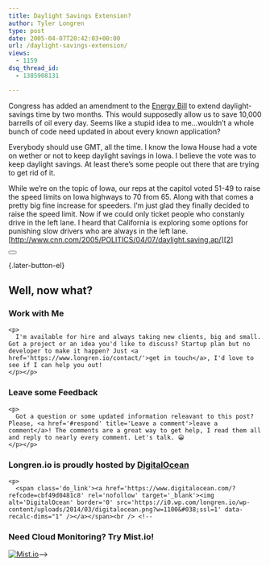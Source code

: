 ```yaml
---
title: Daylight Savings Extension?
author: Tyler Longren
type: post
date: 2005-04-07T20:42:03+00:00
url: /daylight-savings-extension/
views:
  - 1159
dsq_thread_id:
  - 1385908131

---
```

Congress has added an amendment to the [Energy Bill][1] to extend daylight-savings time by two months. This would supposedly allow us to save 10,000 barrells of oil every day. Seems like a stupid idea to me&#8230;wouldn&#8217;t a whole bunch of code need updated in about every known application?

Everybody should use GMT, all the time. I know the Iowa House had a vote on wether or not to keep daylight savings in Iowa. I believe the vote was to keep daylight savings. At least there&#8217;s some people out there that are trying to get rid of it.

While we&#8217;re on the topic of Iowa, our reps at the capitol voted 51-49 to raise the speed limits on Iowa highways to 70 from 65. Along with that comes a pretty big fine increase for speeders. I&#8217;m just glad they finally decided to raise the speed limit. Now if we could only ticket people who constanly drive in the left lane. I heard that California is exploring some options for punishing slow drivers who are always in the left lane.  
[http://www.cnn.com/2005/POLITICS/04/07/daylight.saving.ap/][2] 

<div class="wpulike wpulike-default " >
  <div class="wp_ulike_general_class wp_ulike_is_not_liked">
    <button type="button"
					aria-label="Like Button"
					data-ulike-id="1780"
					data-ulike-nonce="f90b36674b"
					data-ulike-type="likeThis"
					data-ulike-template="wpulike-default"
					data-ulike-display-likers="0"
					data-ulike-disable-pophover="0"
					class="wp_ulike_btn wp_ulike_put_image wp_likethis_1780"></button><span class="count-box"></span>
  </div>
</div>

[][3]{.later-button-el}

<div class='what-next'>
  <h2>
    Well, now what?
  </h2>
  
  <div class='hire'>
    <h3>
      Work with Me
    </h3>
    
    <p>
      I'm available for hire and always taking new clients, big and small. Got a project or an idea you'd like to discuss? Startup plan but no developer to make it happen? Just <a href='https://www.longren.io/contact/'>get in touch</a>, I'd love to see if I can help you out!
    </p></p>
  </div>
  
  <div class='hire'>
    <h3>
      Leave some Feedback
    </h3>
    
    <p>
      Got a question or some updated information releavant to this post? Please, <a href='#respond' title='Leave a comment'>leave a comment</a>! The comments are a great way to get help, I read them all and reply to nearly every comment. Let's talk. 😀
    </p></p>
  </div>
  
  <div class='now-what-bottom-ad'>
    <h3>
      Longren.io is proudly hosted by <a href='https://www.digitalocean.com/?refcode=cbf49d0481c8'>DigitalOcean</a>
    </h3>
    
    <p>
      <span class='do_link'><a href='https://www.digitalocean.com/?refcode=cbf49d0481c8' rel='nofollow' target='_blank'><img alt='DigitalOcean' border='0' src='https://i0.wp.com/longren.io/wp-content/uploads/2014/03/digitalocean.png?w=1100&#038;ssl=1' data-recalc-dims="1" /></a></span><br /> <!--

<h3>Need Cloud Monitoring? Try Mist.io!</h3>

<span class='do_link'><a href='http://mist.io/?ref=tyler' rel='nofollow' target='_blank'><img alt='Mist.io' border='0' src='https://i0.wp.com/longren.io/wp-content/uploads/2014/04/mistio.jpg?w=1100&#038;ssl=1' data-recalc-dims="1"></a></span>--></div> </div>

 [1]: http://energy.senate.gov/
 [2]: http://www.cnn.com/2005/POLITICS/04/07/daylight.saving.ap/index.html
 [3]: #